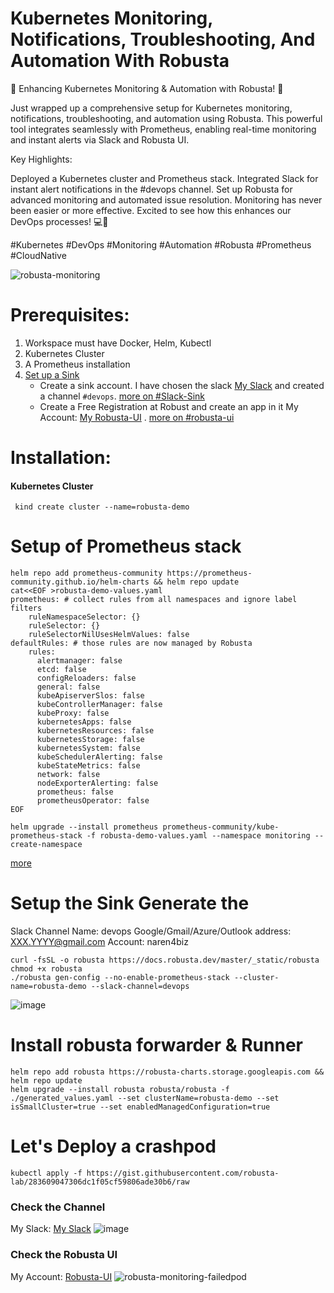 # Kubernetes Monitoring, Notifications, Troubleshooting, And Automation With Robusta

🚀 Enhancing Kubernetes Monitoring & Automation with Robusta! 🚀

Just wrapped up a comprehensive setup for Kubernetes monitoring, notifications, troubleshooting, and automation using Robusta. This powerful tool integrates seamlessly with Prometheus, enabling real-time monitoring and instant alerts via Slack and Robusta UI.

Key Highlights:

Deployed a Kubernetes cluster and Prometheus stack.
Integrated Slack for instant alert notifications in the #devops channel.
Set up Robusta for advanced monitoring and automated issue resolution.
Monitoring has never been easier or more effective. Excited to see how this enhances our DevOps processes! 💻🔧

#Kubernetes #DevOps #Monitoring #Automation #Robusta #Prometheus #CloudNative

![robusta-monitoring](https://github.com/user-attachments/assets/1c7bd4dc-fa2f-47a7-a80f-8f766030e25b)

# Prerequisites:
  1. Workspace must have Docker, Helm, Kubectl  
  2. Kubernetes Cluster 
  3. A Prometheus installation
  4. [Set up a Sink](https://docs.robusta.dev/master/configuration/sinks/index.html)
     - Create a sink account. I have chosen the slack [My Slack](https://narenorg.slack.com) and created a channel  `#devops`. [more on #Slack-Sink](https://docs.robusta.dev/master/configuration/sinks/slack.html)      
     - Create a Free Registration at Robust and create an app in it My Account: [My Robusta-UI](https://platform.robusta.dev/naren4biz/settings#account) .  [more on #robusta-ui](https://docs.robusta.dev/master/configuration/sinks/RobustaUI.html)
     
# Installation:
#### Kubernetes Cluster
```
 kind create cluster --name=robusta-demo
```
# Setup of Prometheus stack
```
helm repo add prometheus-community https://prometheus-community.github.io/helm-charts && helm repo update
cat<<EOF >robusta-demo-values.yaml
prometheus: # collect rules from all namespaces and ignore label filters
    ruleNamespaceSelector: {}
    ruleSelector: {}
    ruleSelectorNilUsesHelmValues: false
defaultRules: # those rules are now managed by Robusta
    rules:
      alertmanager: false
      etcd: false
      configReloaders: false
      general: false
      kubeApiserverSlos: false
      kubeControllerManager: false
      kubeProxy: false
      kubernetesApps: false
      kubernetesResources: false
      kubernetesStorage: false
      kubernetesSystem: false
      kubeSchedulerAlerting: false
      kubeStateMetrics: false
      network: false
      nodeExporterAlerting: false
      prometheus: false
      prometheusOperator: false
EOF

helm upgrade --install prometheus prometheus-community/kube-prometheus-stack -f robusta-demo-values.yaml --namespace monitoring --create-namespace     

```
[more](https://naren4b.github.io/nks/docs/prometheus_pushgateway.html#installing-prometheus--prometheus-operator)

# Setup the Sink Generate the 
Slack Channel Name: devops 
Google/Gmail/Azure/Outlook address: XXX.YYYY@gmail.com
Account: naren4biz

``` 
curl -fsSL -o robusta https://docs.robusta.dev/master/_static/robusta
chmod +x robusta
./robusta gen-config --no-enable-prometheus-stack --cluster-name=robusta-demo --slack-channel=devops
```
![image](https://github.com/user-attachments/assets/1181a823-69ca-4332-b6f7-2812e93f28b1)



# Install robusta forwarder & Runner  
```
helm repo add robusta https://robusta-charts.storage.googleapis.com && helm repo update
helm upgrade --install robusta robusta/robusta -f ./generated_values.yaml --set clusterName=robusta-demo --set isSmallCluster=true --set enabledManagedConfiguration=true 
```
# Let's Deploy a crashpod 
```
kubectl apply -f https://gist.githubusercontent.com/robusta-lab/283609047306dc1f05cf59806ade30b6/raw
```
### Check the Channel 
My Slack: [My Slack](https://narenorg.slack.com/archives/CP2PBCJ9J/p1723299440028189)
![image](https://github.com/user-attachments/assets/a88d5fa7-21b5-4d33-a615-9033af64fe68)

### Check the Robusta UI
My Account: [Robusta-UI](https://platform.robusta.dev/naren4biz/apps?isGrouped=false&statusSort=%22asc%22&page=1)
![robusta-monitoring-failedpod](https://github.com/user-attachments/assets/e0671ed3-ec76-4712-be50-241b848c81c1)


  
